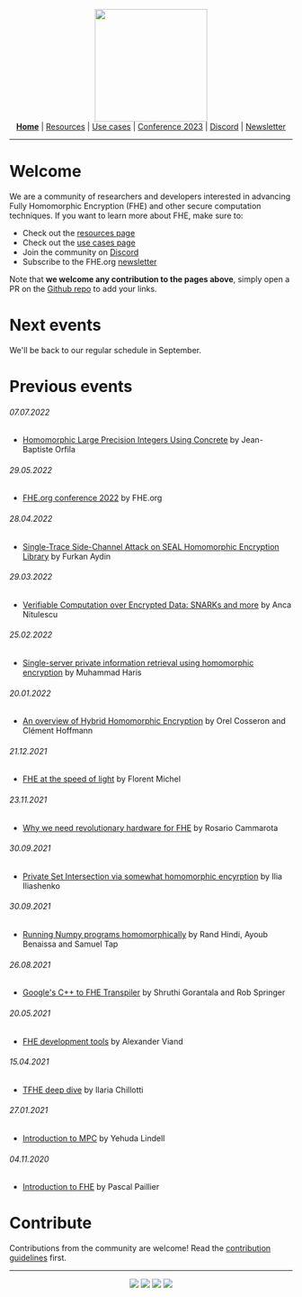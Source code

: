 <!-- Main header navigation -->
<p align="center">
  <img width="200" src="https://user-images.githubusercontent.com/5758427/180978488-db825482-5a58-4c7c-9589-c494a6f0be04.png"><br/>
  <b><a href="https://fhe-org.github.io">Home</a></b> | <a href="https://fhe-org.github.io/fhe-resources">Resources</a> | <a href="https://fhe-org.github.io/fhe-use-cases">Use cases</a> | <a href="https://fhe-org.github.io/conferences/conference-2023/home">Conference 2023</a> | <a href="https://discord.fhe.org">Discord</a> | <a href="https://fheorg.substack.com">Newsletter</a> 
</p>
<hr/>
<!-- /Main header navigation -->


# Welcome
  
We are a community of researchers and developers interested in advancing Fully Homomorphic Encryption (FHE) and other secure computation techniques.
If you want to learn more about FHE, make sure to:

- Check out the [resources page](https://fhe-org.github.io/fhe-resources)
- Check out the [use cases page](https://fhe-org.github.io/fhe-use-cases)
- Join the community on [Discord](https://discord.fhe.org)
- Subscribe to the FHE.org [newsletter](https://fheorg.substack.com/)

Note that <b>we welcome any contribution to the pages above</b>, simply open a PR on the <a href="https://github.com/fhe-org/fhe-org">Github repo</a> to add your links.

# Next events
We'll be back to our regular schedule in September.

# Previous events

###### 07.07.2022
- [Homomorphic Large Precision Integers Using Concrete](https://fhe-org.github.io/meetups/homomorphic-Large-Precision-Integers-Using-Concrete) by Jean-Baptiste Orfila

###### 29.05.2022
- [FHE.org conference 2022](https://fhe-org.github.io/conferences/conference-2022/resources) by FHE.org

###### 28.04.2022
- [Single-Trace Side-Channel Attack on SEAL Homomorphic Encryption Library](https://fhe-org.github.io/meetups/single-trace-side-channel-attack-on-seal-homomorphic-encryption-library) by Furkan Aydin

###### 29.03.2022
- [Verifiable Computation over Encrypted Data: SNARKs and more]([https://fhe-org.github.io/conferences/conference-2022/resources](https://fhe-org.github.io/meetups/verifiable-computation-over-encrypted-data-snarks-and-more)) by Anca Nitulescu

###### 25.02.2022
- [Single-server private information retrieval using homomorphic encryption](https://fhe-org.github.io/meetups/single-server-private-information-retrieval-using-homomorphic-encryption) by Muhammad Haris

###### 20.01.2022
- [An overview of Hybrid Homomorphic Encryption](https://fhe-org.github.io/meetups/an-overview-of-hybrid-homomorphic-encryption) by Orel Cosseron and Clément Hoffmann

###### 21.12.2021
- [FHE at the speed of light](https://fhe-org.github.io/meetups/fhe-at-the-speed-of-light) by Florent Michel

###### 23.11.2021
- [Why we need revolutionary hardware for FHE](https://fhe-org.github.io/meetups/why-we-need-revolutionary-hardware-for-fhe) by Rosario Cammarota

###### 30.09.2021
- [Private Set Intersection via somewhat homomorphic encyrption](https://fhe-org.github.io/meetups/private-set-intersection-via-somewhat-homomorphic-encryption) by Ilia Iliashenko

###### 30.09.2021
- [Running Numpy programs homomorphically](https://fhe-org.github.io/meetups/running-numpy-programs-homomorphically) by Rand Hindi, Ayoub Benaissa and Samuel Tap

###### 26.08.2021
- [Google's C++ to FHE Transpiler](https://fhe-org.github.io/meetups/google-c++-to-fhe-transpiler) by Shruthi Gorantala and Rob Springer

###### 20.05.2021
- [FHE development tools](https://fhe-org.github.io/meetups/fhe-development-tools) by Alexander Viand

###### 15.04.2021
- [TFHE deep dive](https://fhe-org.github.io/meetups/tfhe-deep-dive) by Ilaria Chillotti

###### 27.01.2021
- [Introduction to MPC](https://fhe-org.github.io/meetups/introduction-to-mpc) by Yehuda Lindell

###### 04.11.2020
- [Introduction to FHE](https://fhe-org.github.io/meetups/introduction-to-fhe) by Pascal Paillier

# Contribute
Contributions from the community are welcome! Read the [contribution guidelines](contributing.md) first.



<!-- Footer links -->
<hr/>
<p align="center">
<a href="https://fheorg.substack.com"><img src="https://img.shields.io/badge/Subscribe-to%20Newsletter-blue"></a>
<a href="https://twitter.com/fhe_org"><img src="https://img.shields.io/badge/Follow-on%20Twitter-%2300acee"></a>
<a href="https://discord.fhe.org"><img src="https://img.shields.io/badge/Join-Discord%20server-%237289da"></a>
<a href="https://www.meetup.com/fhe-org"><img src="https://img.shields.io/badge/Register-on%20Meetup-%23e51937"></a>
</p>
<!-- /Footer links -->

